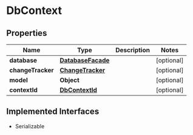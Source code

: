

# DbContext


## Properties

Name | Type | Description | Notes
------------ | ------------- | ------------- | -------------
**database** | [**DatabaseFacade**](DatabaseFacade.md) |  |  [optional]
**changeTracker** | [**ChangeTracker**](ChangeTracker.md) |  |  [optional]
**model** | **Object** |  |  [optional]
**contextId** | [**DbContextId**](DbContextId.md) |  |  [optional]


## Implemented Interfaces

* Serializable


